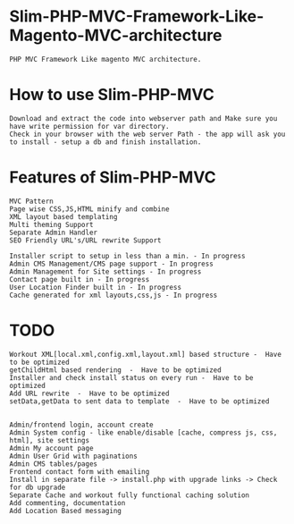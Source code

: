 Slim-PHP-MVC-Framework-Like-Magento-MVC-architecture
====================================================

	PHP MVC Framework Like magento MVC architecture.
	
How to use Slim-PHP-MVC
=======================
	Download and extract the code into webserver path and Make sure you have write permission for var directory.
	Check in your browser with the web server Path - the app will ask you to install - setup a db and finish installation.

Features of Slim-PHP-MVC
=======================
	MVC Pattern
	Page wise CSS,JS,HTML minify and combine
	XML layout based templating
	Multi theming Support
	Separate Admin Handler
	SEO Friendly URL's/URL rewrite Support
	
	Installer script to setup in less than a min. - In progress
	Admin CMS Management/CMS page support - In progress
	Admin Management for Site settings - In progress
	Contact page built in - In progress
	User Location Finder built in - In progress
	Cache generated for xml layouts,css,js - In progress
	
TODO
====
	Workout XML[local.xml,config.xml,layout.xml] based structure -  Have to be optimized
	getChildHtml based rendering  -  Have to be optimized
	Installer and check install status on every run -  Have to be optimized
	Add URL rewrite  -  Have to be optimized
	setData,getData to sent data to template  -  Have to be optimized


	Admin/frontend login, account create
    Admin System config - like enable/disable [cache, compress js, css, html], site settings
	Admin My account page
	Admin User Grid with paginations
	Admin CMS tables/pages
    Frontend contact form with emailing
    Install in separate file -> install.php with upgrade links -> Check for db upgrade
	Separate Cache and workout fully functional caching solution
	Add commenting, documentation
	Add Location Based messaging